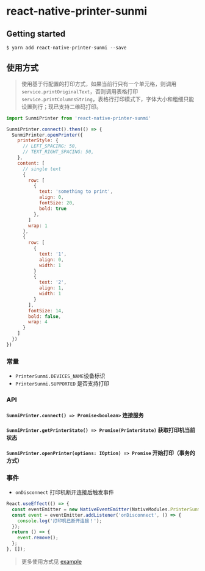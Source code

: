 # react-native-printer-sunmi

## Getting started

`$ yarn add react-native-printer-sunmi --save`

## 使用方式

> 使用基于行配置的打印方式，如果当前行只有一个单元格，则调用`service.printOriginalText`，否则调用表格打印`service.printColumnsString`，表格行打印模式下，字体大小和粗细只能设置到行；现已支持二维码打印。

```javascript
import SunmiPrinter from 'react-native-printer-sunmi'

SunmiPrinter.connect().then(() => {
  SunmiPrinter.openPrinter({
    printerStyle: {
      // LEFT_SPACING: 50,
      // TEXT_RIGHT_SPACING: 50,
    },
    content: [
      // single text
      {
        row: [
          {
            text: 'something to print',
            align: 0,
            fontSize: 20,
            bold: true
          },
        ]
        wrap: 1
      },
      {
        row: [
          {
            text: '1',
            align: 0,
            width: 1
          }
          {
            text: '2',
            align: 1,
            width: 1
          }
        ],
        fontSize: 14,
        bold: false,
        wrap: 4
      }
    ]
  })
})
```

### 常量

- `PrinterSunmi.DEVICES_NAME`设备标识
- `PrinterSunmi.SUPPORTED` 是否支持打印

### API

#### `SunmiPrinter.connect() => Promise<boolean>` 连接服务

#### `SunmiPrinter.getPrinterState() => Promise(PrinterState)` 获取打印机当前状态

#### `SunmiPrinter.openPrinter(options: IOption) => Promise` 开始打印（事务的方式）

### 事件

- `onDisconnect` 打印机断开连接后触发事件

```js
React.useEffect(() => {
  const eventEmitter = new NativeEventEmitter(NativeModules.PrinterSunmi);
  const event = eventEmitter.addListener('onDisconnect', () => {
    console.log('打印机已断开连接！');
  });
  return () => {
    event.remove();
  };
}, []);
```

> 更多使用方式见 [example](https://github.com/hjfruit/react-native-printer-sunmi/tree/main/example)
